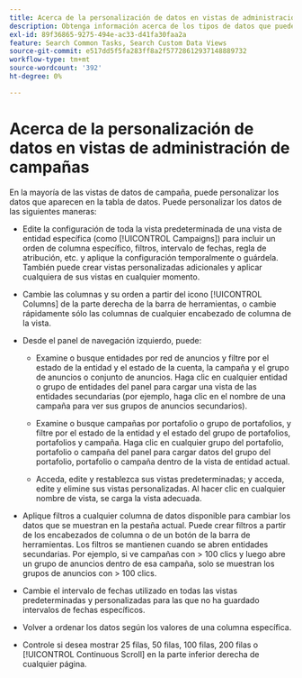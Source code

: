 ```yaml
---
title: Acerca de la personalización de datos en vistas de administración de campañas
description: Obtenga información acerca de los tipos de datos que puede personalizar en las vistas de datos de Campaign.
exl-id: 89f36865-9275-494e-ac33-d41fa30faa2a
feature: Search Common Tasks, Search Custom Data Views
source-git-commit: e517dd5f5fa283ff8a2f57728612937148889732
workflow-type: tm+mt
source-wordcount: '392'
ht-degree: 0%

---
```


# Acerca de la personalización de datos en vistas de administración de campañas

En la mayoría de las vistas de datos de campaña, puede personalizar los datos que aparecen en la tabla de datos. Puede personalizar los datos de las siguientes maneras:

* Edite la configuración de toda la vista predeterminada de una vista de entidad específica (como [!UICONTROL Campaigns]) para incluir un orden de columna específico, filtros, intervalo de fechas, regla de atribución, etc. y aplique la configuración temporalmente o guárdela. También puede crear vistas personalizadas adicionales y aplicar cualquiera de sus vistas en cualquier momento.

* Cambie las columnas y su orden a partir del icono [!UICONTROL Columns] de la parte derecha de la barra de herramientas, o cambie rápidamente sólo las columnas de cualquier encabezado de columna de la vista.

* Desde el panel de navegación izquierdo, puede:

   * Examine o busque entidades por red de anuncios y filtre por el estado de la entidad y el estado de la cuenta, la campaña y el grupo de anuncios o conjunto de anuncios. Haga clic en cualquier entidad o grupo de entidades del panel para cargar una vista de las entidades secundarias (por ejemplo, haga clic en el nombre de una campaña para ver sus grupos de anuncios secundarios).

   * Examine o busque campañas por portafolio o grupo de portafolios, y filtre por el estado de la entidad y el estado del grupo de portafolios, portafolios y campaña. Haga clic en cualquier grupo del portafolio, portafolio o campaña del panel para cargar datos del grupo del portafolio, portafolio o campaña dentro de la vista de entidad actual.

   * Acceda, edite y restablezca sus vistas predeterminadas; y acceda, edite y elimine sus vistas personalizadas. Al hacer clic en cualquier nombre de vista, se carga la vista adecuada.

* Aplique filtros a cualquier columna de datos disponible para cambiar los datos que se muestran en la pestaña actual. Puede crear filtros a partir de los encabezados de columna o de un botón de la barra de herramientas. Los filtros se mantienen cuando se abren entidades secundarias. Por ejemplo, si ve campañas con \> 100 clics y luego abre un grupo de anuncios dentro de esa campaña, solo se muestran los grupos de anuncios con \> 100 clics.

* Cambie el intervalo de fechas utilizado en todas las vistas predeterminadas y personalizadas para las que no ha guardado intervalos de fechas específicos.

* Volver a ordenar los datos según los valores de una columna específica.

* Controle si desea mostrar 25 filas, 50 filas, 100 filas, 200 filas o [!UICONTROL Continuous Scroll] en la parte inferior derecha de cualquier página.
